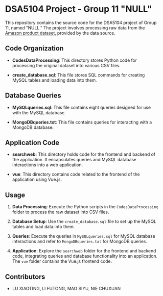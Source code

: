 # DSA5104 Project - Group 11 "NULL"

This repository contains the source code for the DSA5104 project of Group 11, named "NULL." The project involves processing raw data from the [Amazon product dataset](https://nijianmo.github.io/amazon/index.html), provided by the data source.

## Code Organization

- **CodesDataProcessing**: This directory stores Python code for processing the original dataset into various CSV files.

- **create_database.sql**: This file stores SQL commands for creating MySQL tables and loading data into them.

## Database Queries

- **MySQLqueries.sql**: This file contains eight queries designed for use with the MySQL database.

- **MongoDBqueries.txt**: This file contains queries for interacting with a MongoDB database.

## Application Code

- **searchweb**: This directory holds code for the frontend and backend of the application. It encapsulates queries and MySQL database interactions into a web application.

- **vue**: This directory contains code related to the frontend of the application using Vue.js.

## Usage

1. **Data Processing**: Execute the Python scripts in the `CodesDataProcessing` folder to process the raw dataset into CSV files.

2. **Database Setup**: Use the `create_database.sql` file to set up the MySQL tables and load data into them.

3. **Queries**: Execute the queries in `MySQLqueries.sql` for MySQL database interactions and refer to `MongoDBqueries.txt` for MongoDB queries.

4. **Application**: Explore the `searchweb` folder for the frontend and backend code, integrating queries and database functionality into an application. The `vue` folder contains the Vue.js frontend code.

## Contributors

- LU XIAOTING, LI FUTONG, MAO SIYU, NIE CHUXUAN
